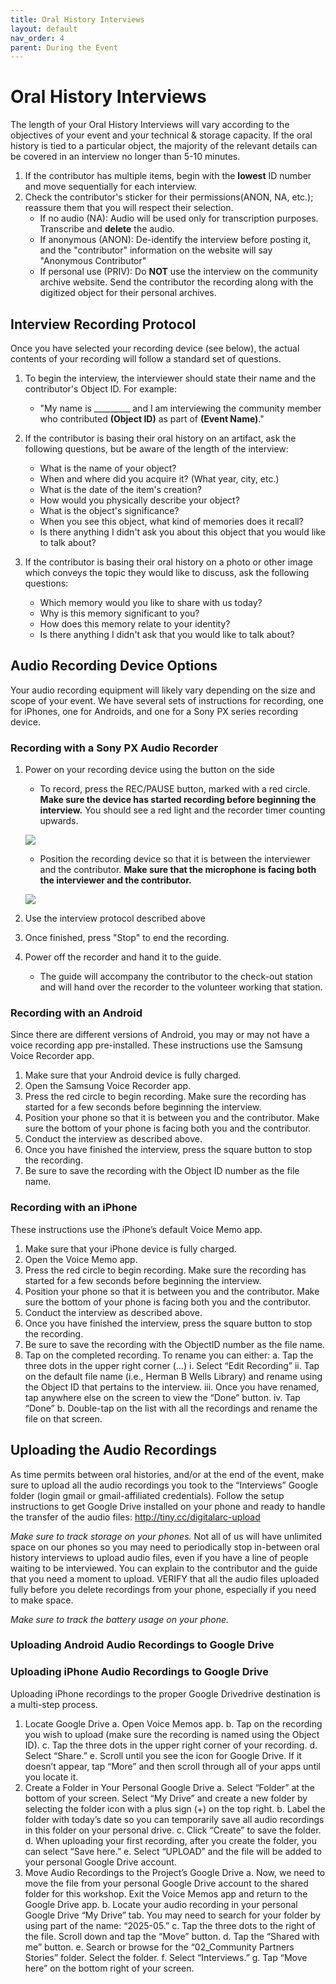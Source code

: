 ```yaml
---
title: Oral History Interviews
layout: default
nav_order: 4
parent: During the Event
---
```


# Oral History Interviews

The length of your Oral History Interviews will vary according to the objectives of your event and your technical & storage capacity. If the oral history is tied to a particular object, the majority of the relevant details can be covered in an interview no longer than 5-10 minutes. 

1. If the contributor has multiple items, begin with the **lowest** ID number and move sequentially for each interview. 
1. Check the contributor's sticker for their permissions(ANON, NA, etc.); reassure them that you will respect their selection.
	- If no audio (NA): Audio will be used only for transcription purposes. Transcribe and **delete** the audio. 
	- If anonymous (ANON): De-identify the interview before posting it, and the "contributor" information on the website will say "Anonymous Contributor"
	- If personal use (PRIV): Do **NOT** use the interview on the community archive website. Send the contributor the recording along with the digitized object for their personal archives.

## Interview Recording Protocol

Once you have selected your recording device (see below), the actual contents of your recording will follow a standard set of questions. 

1. To begin the interview, the interviewer should state their name and the contributor's Object ID. For example: 
	- "My name is _________ and I am interviewing the community member who contributed **(Object ID)** as part of **(Event Name)**."

1. If the contributor is basing their oral history on an artifact, ask the following questions, but be aware of the length of the interview:
	- What is the name of your object? 
	- When and where did you acquire it? (What year, city, etc.)
	- What is the date of the item's creation? 
	- How would you physically describe your object? 
	- What is the object's significance? 
	- When you see this object, what kind of memories does it recall? 
	- Is there anything I didn't ask you about this object that you would like to talk about? 

1. If the contributor is basing their oral history on a photo or other image which conveys the topic they would like to discuss, ask the following questions: 
	- Which memory would you like to share with us today? 
	- Why is this memory significant to you?
	- How does this memory relate to your identity? 
	- Is there anything I didn't ask that you would like to talk about? 

## Audio Recording Device Options

Your audio recording equipment will likely vary depending on the size and scope of your event. We have several sets of instructions for recording, one for iPhones, one for Androids, and one for a Sony PX series recording device.

### Recording with a Sony PX Audio Recorder

1. Power on your recording device using the button on the side
	- To record, press the REC/PAUSE button, marked with a red circle. **Make sure the device has started recording before beginning the interview.** You should see a red light and the recorder timer counting upwards.
	
	![]({{site.url}}{{site.baseurl}}/assets/images/duringEvent/oralHistory/recorder1.jpg)
	
	- Position the recording device so that it is between the interviewer and the contributor. **Make sure that the microphone is facing both the interviewer and the contributor.**
	
	![]({{site.url}}{{site.baseurl}}/assets/images/duringEvent/oralHistory/recorder2.jpg)
	
1. Use the interview protocol described above
1. Once finished, press "Stop" to end the recording. 
1. Power off the recorder and hand it to the guide. 
	- The guide will accompany the contributor to the check-out station and will hand over the recorder to the volunteer working that station.

### Recording with an Android
Since there are different versions of Android, you may or may not have a voice recording app pre-installed. These instructions use the Samsung Voice Recorder app.

1. Make sure that your Android device is fully charged.
1. Open the Samsung Voice Recorder app. 
1. Press the red circle to begin recording. Make sure the recording has started for a few seconds before beginning the interview. 
1. Position your phone so that it is between you and the contributor. Make sure the bottom of your phone is facing both you and the contributor.
1. Conduct the interview as described above. 
1. Once you have finished the interview, press the square button to stop the recording. 
1. Be sure to save the recording with the Object ID number as the file name. 

### Recording with an iPhone

These instructions use the iPhone’s default Voice Memo app.

1. Make sure that your iPhone device is fully charged.
1. Open the Voice Memo app. 
1. Press the red circle to begin recording. Make sure the recording has started for a few seconds before beginning the interview. 
1. Position your phone so that it is between you and the contributor. Make sure the bottom of your phone is facing both you and the contributor.
1. Conduct the interview as described above. 
1. Once you have finished the interview, press the square button to stop the recording. 
1. Be sure to save the recording with the ObjectID number as the file name.
1. Tap on the completed recording. To rename you can either:
	a. Tap the three dots in the upper right corner (…)
		i. Select “Edit Recording”
		ii. Tap on the default file name (i.e., Herman B Wells Library) and rename using the Object ID that pertains to the interview. 
		iii. Once you have renamed, tap anywhere else on the screen to view the “Done” button.
		iv. Tap “Done”
	b. Double-tap on the list with all the recordings and rename the file on that screen. 

## Uploading the Audio Recordings

As time permits between oral histories, and/or at the end of the event, make sure to upload all the audio recordings you took to the “Interviews” Google folder (login gmail or gmail-affiliated credentials). Follow the setup instructions to get Google Drive installed on your phone and ready to handle the transfer of the audio files: http://tiny.cc/digitalarc-upload

*Make sure to track storage on your phones.* Not all of us will have unlimited space on our phones so you may need to periodically stop in-between oral history interviews to upload audio files, even if you have a line of people waiting to be interviewed. You can explain to the contributor and the guide that you need a moment to upload. VERIFY that all the audio files uploaded fully before you delete recordings from your phone, especially if you need to make space.

*Make sure to track the battery usage on your phone.*

### Uploading Android Audio Recordings to Google Drive

### Uploading iPhone Audio Recordings to Google Drive

Uploading iPhone recordings to the proper Google Drivedrive destination is a multi-step process. 

1. Locate Google Drive
	a. Open Voice Memos app.
	b. Tap on the recording you wish to upload (make sure the recording is named using the Object ID). 
	c. Tap the three dots in the upper right corner of your recording. 
	d. Select “Share.” 
	e. Scroll until you see the icon for Google Drive. If it doesn’t appear, tap “More” and then scroll through all of your apps until you locate it.
2. Create a Folder in Your Personal Google Drive
	a. Select “Folder” at the bottom of your screen. Select “My Drive” and create a new folder by selecting the folder icon with a plus sign (+) on the top right. 
	b. Label the folder with today’s date so you can temporarily save all audio recordings in this folder on your personal drive. 
	c. Click “Create” to save the folder. 
	d. When uploading your first recording, after you create the folder, you can select “Save here.”
	e. Select “UPLOAD” and the file will be added to your personal Google Drive account.
3. Move Audio Recordings to the Project’s Google Drive
	a. Now, we need to move the file from your personal Google Drive account to the shared folder for this workshop. Exit the Voice Memos app and return to the Google Drive app. 
	b. Locate your audio recording in your personal Google Drive “My Drive” tab. You may need to search for your folder by using part of the name: “2025-05.”
	c. Tap the three dots to the right of the file. Scroll down and tap the “Move” button. 
	d. Tap the “Shared with me” button. 
	e. Search or browse for the “02_Community Partners Stories” folder. Select the folder. 
	f. Select “Interviews.”
	g. Tap “Move here” on the bottom right of your screen.
